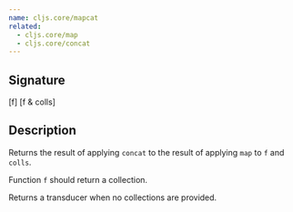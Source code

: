 ```yaml
---
name: cljs.core/mapcat
related:
  - cljs.core/map
  - cljs.core/concat
---
```


## Signature
[f]
[f & colls]


## Description

Returns the result of applying `concat` to the result of applying `map` to `f`
and `colls`.

Function `f` should return a collection.

Returns a transducer when no collections are provided.
